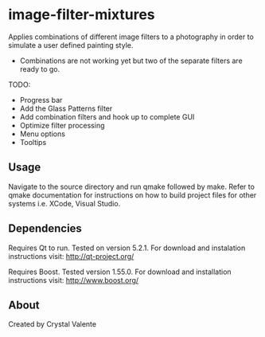 image-filter-mixtures
=====================

Applies combinations of different image filters to a photography in order to simulate a user defined painting style.

* Combinations are not working yet but two of the separate filters are ready to go.

TODO:
* Progress bar
* Add the Glass Patterns filter
* Add combination filters and hook up to complete GUI
* Optimize filter processing
* Menu options
* Tooltips

Usage
---------

Navigate to the source directory and run qmake followed by make. Refer to qmake documentation for instructions on how to build project files for other systems i.e. XCode, Visual Studio.

Dependencies
----------

Requires Qt to run. Tested on version 5.2.1. For download and instalation instructions visit: http://qt-project.org/

Requires Boost. Tested version 1.55.0. For download and installation instructions visit: http://www.boost.org/

About
----------

Created by Crystal Valente
